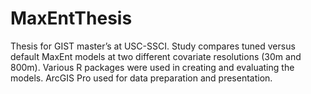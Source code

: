 # MaxEntThesis
Thesis for GIST master’s at USC-SSCI. Study compares tuned versus default MaxEnt models at two different covariate resolutions (30m and 800m). Various R packages were used in creating and evaluating the models. ArcGIS Pro used for data preparation and presentation. 
